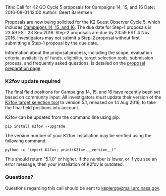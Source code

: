 Title: Call for K2 GO Cycle 5 proposals for Campaigns 14, 15, and 16
Date: 2016-08-01 12:00
Author: Geert Barentsen

Proposals are now being solicited for the K2 Guest Observer Cycle 5,
which includes [Campaigns 14, 15, and 16](/k2-fields.html).
The due date for Step-1 proposals is 23:59 EST 23 Sep 2016.
Step-2 proposals are due by 23:59 EST 4 Nov 2016.
Investigators may not submit a Step-2 proposal without first submitting a Step-1 proposal by the due date.

Information about the proposal process, including the scope,
evaluation criteria, availability of funds, eligibility,
target selection tools, submission process, and frequently asked questions, is detailed on the [proposal preparation page](/k2-proposing-targets.html).


### K2fov update required

The final field positions for Campaigns 14, 15, and 16 have recently
been set based on community input.
All investigators *must* update their version of the
<a href="software.html#k2fov">K2fov target selection tool</a>
to version 5.1, released on 14 Aug 2016,
to take the final field positions into account. 

K2fov can be updated from the command line using pip:

    pip install K2fov --upgrade

The version number of your K2fov installation may be verified
using the following command:

    python -c "import K2fov; print(K2fov.__version__)"

This should return "5.1.0" or higher. If the number is lower,
or if you see an error message, then your installation of K2fov is outdated.


### Questions?

Questions regarding this call should be sent to <a href="keplergo@mail.arc.nasa.gov">keplergo@mail.arc.nasa.gov</a>.
